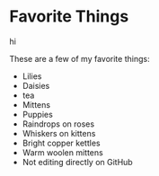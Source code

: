 # Favorite Things
hi

These are a few of my favorite things:
- Lilies
- Daisies
- tea
- Mittens
- Puppies
- Raindrops on roses
- Whiskers on kittens
- Bright copper kettles
- Warm woolen mittens
- Not editing directly on GitHub
